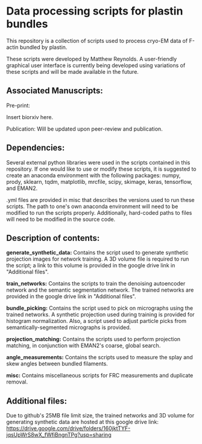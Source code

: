 # Data processing scripts for plastin bundles
This repository is a collection of scripts used to process cryo-EM data of F-actin bundled by plastin. 

These scripts were developed by Matthew Reynolds.
A user-friendly graphical user interface is currently being developed using variations of these scripts and will be made available in the future.

## Associated Manuscripts:

Pre-print: 

Insert biorxiv here.


Publication: Will be updated upon peer-review and publication.


## Dependencies:
Several external python libraries were used in the scripts contained in this repository. If one would like to use or modify these scripts, it is suggested to create an anaconda environment with the following packages:
numpy, prody, sklearn, tqdm, matplotlib, mrcfile, scipy, skimage, keras, tensorflow, and EMAN2.

.yml files are provided in misc that describes the versions used to run these scripts. The path to one's own anaconda environment will need to be modified to run the scripts properly. Additionally, hard-coded paths to files will need to be modified in the source code.



## Description of contents:
**generate_synthetic_data:**
Contains the script used to generate synthetic projection images for network training. A 3D volume file is required to run the script; a link to this volume is provided in the google drive link in "Additional files".

**train_networks:**
Contains the scripts to train the denoising autoencoder network and the semantic segmentation network. The trained networks are provided in the google drive link in "Additional files".

**bundle_picking:**
Contains the script used to pick on micrographs using the trained networks. A synthetic projection used during training is provided for histogram normalization. Also, a script used to adjust particle picks from semantically-segmented micrographs is provided.

**projection_matching:**
Contains the scripts used to perform projection matching, in conjunction with EMAN2's coarse, global search.

**angle_measurements:**
Contains the scripts used to measure the splay and skew angles between bundled filaments.

**misc:**
Contains miscellaneous scripts for FRC measurements and duplicate removal. 


## Additional files:
Due to github's 25MB file limit size, the trained networks and 3D volume for generating synthetic data are hosted at this google drive link:
https://drive.google.com/drive/folders/160jktTYF-jqsUpWrS8wX_fWfiBngnTPg?usp=sharing






